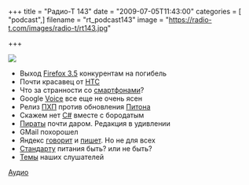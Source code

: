 +++
title = "Радио-Т 143"
date = "2009-07-05T11:43:00"
categories = [ "podcast",]
filename = "rt_podcast143"
image = "https://radio-t.com/images/radio-t/rt143.jpg"

+++

![](https://radio-t.com/images/radio-t/rt143.jpg)

- Выход [Firefox 3.5](http://net.compulenta.ru/438081/) конкурентам на погибель
- Почти красавец от [HTC](http://www.engadget.com/2009/06/30/htc-hero-spotted-on-orange-uk-website/)
- Что за странности со [смартфонами](http://www.engadget.com/2009/07/01/best-buy-sponsored-survey-shows-that-americans-want-smartphones/)?
- Google [Voice](http://webplanet.ru/news/service/2009/06/30/voices.html) все еще не очень ясен
- Релиз [ПХП](http://www.opennet.ru/opennews/art.shtml?num=22392) против обновления [Питона](http://www.securitylab.ru/news/381963.php)
- Скажем нет [C#](http://www.securitylab.ru/news/381988.php) вместе с бородатым
- [Пираты](http://internetno.net/2009/06/30/pirate-bay-sold/) почти даром. Редакция в удивлении
- GMail похорошел
- Яндекс [говорит](http://webplanet.ru/news/service/2009/06/30/slovari.html) и [пишет](http://internetno.net/2009/07/02/punto-mac/). Но не для всех
- [Стандарту](http://www.crunchgear.com/2009/06/29/micro-usb-to-be-the-standard-phone-charging-port-of-europe/) питания быть? или не быть?
- [Темы](/p/2009/06/30/prep-143/) наших слушателей

[Аудио](https://archive.rucast.net/radio-t/media/rt_podcast143.mp3)
<audio src="https://archive.rucast.net/radio-t/media/rt_podcast143.mp3" preload="none"></audio>
